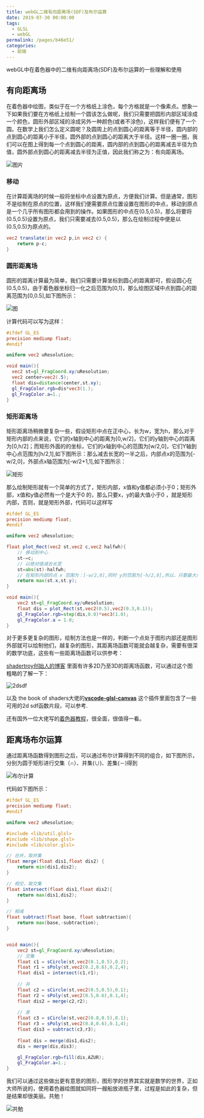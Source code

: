 ```yaml
---
title: webGL二维有向距离场(SDF)及布尔运算
date: 2019-07-30 00:00:00
tags: 
  - GLSL
  - webGL
permalink: /pages/b46e51/
categories: 
  - 前端
---
```


webGL中在着色器中的二维有向距离场(SDF)及布尔运算的一些理解和使用

<!-- more -->

## 有向距离场

在着色器中绘图，类似于在一个方格纸上涂色，每个方格就是一个像素点。想象一下如果我们要在方格纸上绘制一个圆该怎么做呢，我们只需要把圆形内部区域涂成一个颜色，圆形外部区域的涂成另外一种颜色(或者不涂色)，这样我们便有了一个圆。在数学上我们怎么定义圆呢？及圆周上的点到圆心的距离等于半径，圆内部的点到圆心的距离小于半径，圆外部的点到圆心的距离大于半径。这样一圈一圈，我们可以在图上得到每一个点到圆心的距离，圆内部的点到圆心的距离减去半径为负值，圆外部点到圆心的距离减去半径为正值，因此我们称之为：有向距离场。

![图片](https://thebookofshaders.com/07/circle.jpg)

### 移动

在计算距离场的时候一般将坐标中点设置为原点，方便我们计算。但是通常，图形不是绘制在原点的位置，这样我们便需要原点位置设置在图形的中点，移动到原点是一个几乎所有图形都会用到的操作。如果图形的中点在(0.5,0.5)，那么将要将(0.5,0.5)设置为原点，我们只需要减去(0.5,0.5)，那么在绘制过程中便是以(0.5,0.5)为原点的。

```glsl
vec2 translate(in vec2 p,in vec2 c) {
	return p-c;
}
```

### 圆形距离场

圆形的距离计算最为简单，我们只需要计算坐标到圆心的距离即可，假设圆心在(0.5,0.5)，由于着色器坐标归一化之后范围为[0,1]，那么绘图区域中点到圆心的距离范围为[0,0.5],如下图所示：

![图](https://raw.githubusercontent.com/zhouzhili/blog/master/issues/images/circle.png)

计算代码可以写为这样：

```glsl
#ifdef GL_ES
precision mediump float;
#endif

uniform vec2 uResolution;

void main(){
  vec2 st=gl_FragCoord.xy/uResolution;
  vec2 center=vec2(.5);
  float dis=distance(center,st.xy);
  gl_FragColor.rgb=dis*vec3(1.);
  gl_FragColor.a=1.;
}
```



### 矩形距离场

矩形距离场稍微要复杂一些，假设矩形中点在正中心，长为w，宽为h，那么对于矩形内部的点来说，它们的x轴到中心的距离为[0,w/2]，它们的y轴到中心的距离为[0,h/2]；而矩形外面的的坐标，它们的x轴到中心的范围为[w/2,0]，它们Y轴到中心点范围为[h/2,1],如下图所示：那么减去长宽的一半之后，内部点x的范围为[-w/2,0]，外部点x轴范围为[-w/2+1,1],如下图所示：

![矩形](https://raw.githubusercontent.com/zhouzhili/blog/master/issues/images/rect.png)

那么绘制矩形就有一个简单的方式了，矩形内部，x值和y值都必须小于0；矩形外部，x值和y值必然有一个是大于0 的，那么只要x，y的最大值小于0 ，就是矩形内部，否则，就是矩形外部，代码可以这样写

```glsl
#ifdef GL_ES
precision mediump float;
#endif

uniform vec2 uResolution;

float plot_Rect(vec2 st,vec2 c,vec2 halfwh){
	// 移动到中心
	st-=c;
	// 以绝对值减去长宽
	st=abs(st)-halfwh;
	// 在矩形内部的点 x 范围为：[-w/2,0],同时 y的范围为[-h/2,0],所以，只要最大值小于0就可以表示点在矩形的范围
	return max(st.x,st.y);
}

void main(){
	vec2 st=gl_FragCoord.xy/uResolution;
	float dis = plot_Rect(st,vec2(0.5),vec2(0.3,0.1));
	gl_FragColor.rgb=step(dis,0.0)*vec3(1.0);
	gl_FragColor.a = 1.0;
}
```

对于更多更复杂的图形，绘制方法也是一样的，判断一个点处于图形内部还是图形外部就可以绘制他们，越复杂的图形，其距离场函数可能就会越复杂，需要有很深的数学功底，这些有一些距离场函数可以供参考：

[shadertroy创始人的博客](<http://iquilezles.org/www/articles/distfunctions2d/distfunctions2d.htm>) 里面有许多2D乃至3D的距离场函数，可以通过这个图粗略的了解一下：

![2dsdf](https://raw.githubusercontent.com/zhouzhili/blog/master/issues/images/2dsdffunc.png)

以及 the book of shaders大佬的[**vscode-glsl-canvas**](<https://github.com/actarian/vscode-glsl-canvas/blob/master/src/snippets/snippets.md>) 这个插件里面包含了一些可用的2d sdf函数片段，可以参考.

还有国外一位大佬写的[着色器教程](<https://www.ronja-tutorials.com/2018/11/10/2d-sdf-basics.html>)，很全面，很值得一看。

## 距离场布尔运算

通过距离场函数得到图形之后，可以通过布尔计算得到不同的组合，如下图所示，分别为圆于矩形进行交集（∩）、并集(∪)、差集(－)得到

![布尔计算](https://raw.githubusercontent.com/zhouzhili/blog/master/issues/images/sdfboolen.jpg)

代码如下图所示：

```glsl
#ifdef GL_ES
precision mediump float;
#endif

uniform vec2 uResolution;

#include <lib/util.glsl>
#include <lib/shape.glsl>
#include <lib/color.glsl>

// 合并，取并集
float merge(float dis1,float dis2) {
	return min(dis1,dis2);
}

// 相交，取交集
float intersect(float dis1,float dis2){
	return max(dis1,dis2);
}

// 相减
float subtract(float base, float subtraction){
	return max(base,-subtraction);
}


void main(){
	vec2 st=gl_FragCoord.xy/uResolution;
	// 交集
	float c1 = sCircle(st,vec2(0.1,0.5),0.2);
	float r1 = sPoly(st,vec2(0.2,0.6),0.2,4);
	float dis1 = intersect(c1,r1);
	
	// 并
	float c2 = sCircle(st,vec2(0.5,0.5),0.1);
	float r2 = sPoly(st,vec2(0.5,0.6),0.1,4);
	float dis2 = merge(c2,r2);
	
	// 差
	float c3 = sCircle(st,vec2(0.8,0.5),0.1);
	float r3 = sPoly(st,vec2(0.8,0.6),0.1,4);
	float dis3 = subtract(c3,r3);
	
	float dis = merge(dis1,dis2);
	dis = merge(dis,dis3);

	gl_FragColor.rgb=fill(dis,AZUR);
	gl_FragColor.a=1.;
}
```

我们可以通过这些做出更有意思的图形，图形学的世界其实就是数学的世界，正如大师所说的，使用着色器绘图就如同将一艘船放进瓶子里，过程是如此的复杂，但是结果却很美丽。共勉！

![共勉](https://raw.githubusercontent.com/zhouzhili/blog/master/issues/images/shaderDraw.jpg)